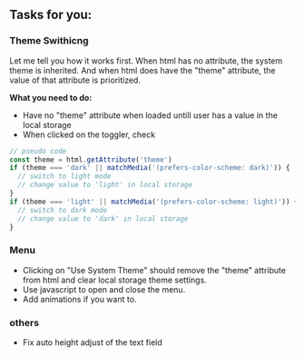 ## Tasks for you:

### Theme Swithicng

Let me tell you how it works first. When html has no attribute, the system theme is inherited. And when html does have the "theme" attribute, the value of that attribute is prioritized.

<b>What you need to do:</b>

- Have no "theme" attribute when loaded untill user has a value in the local storage
- When clicked on the toggler, check

```javascript
// pseudo code
const theme = html.getAttribute('theme')
if (theme === 'dark' || matchMedia('(prefers-color-scheme: dark)')) {
  // switch to light mode
  // change value to 'light' in local storage
}
if (theme === 'light' || matchMedia('(prefers-color-scheme: light)')) {
  // switch to dark mode
  // change value to 'dark' in local storage
}
```

### Menu

- Clicking on "Use System Theme" should remove the "theme" attribute from html and clear local storage theme settings.
- Use javascript to open and close the menu.
- Add animations if you want to.

### others

- Fix auto height adjust of the text field
